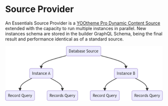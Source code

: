 # Source Provider

An Essentials Source Provider is a [YOOtheme Pro Dynamic Content Source](https://yootheme.com/support/yootheme-pro/joomla/dynamic-content) extended with the capacity to run multiple instances in parallel. New instances schema are stored in the builder GraphQL Schema, being the final result and performance identical as of a standard source.

![Multi-Instance Source](./assets/manager-instance-multi.webp)

